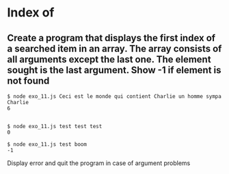# Index of

## Create a program that displays the first index of a searched item in an array. The array consists of all arguments except the last one. The element sought is the last argument. Show -1 if element is not found

```
$ node exo_11.js Ceci est le monde qui contient Charlie un homme sympa Charlie
6


$ node exo_11.js test test test
0

$ node exo_11.js test boom
-1
```

Display error and quit the program in case of argument problems
